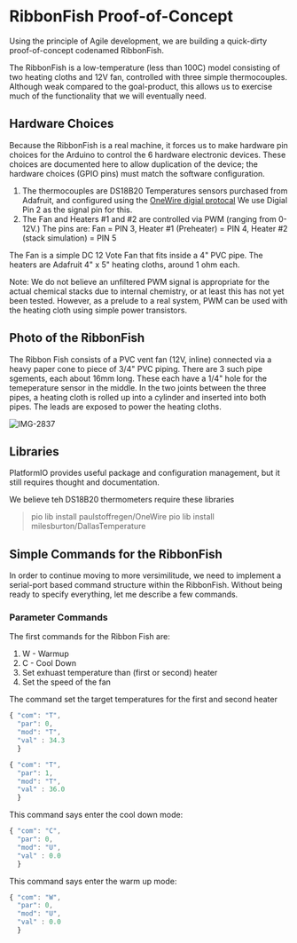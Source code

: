 # RibbonFish Proof-of-Concept

Using the principle of Agile development, we are building a quick-dirty proof-of-concept codenamed RibbonFish.

The RibbonFish is a low-temperature (less than 100C) model consisting of two heating cloths and 12V fan, controlled with three simple thermocouples.
Although weak compared to the goal-product, this allows us to exercise much of the functionality that we will
eventually need.

## Hardware Choices

Because the RibbonFish is a real machine, it forces us to make hardware pin choices for the Arduino to
control the 6 hardware electronic devices. These choices are documented here to allow duplication
of the device; the hardware choices (GPIO pins) must match the software configuration.

1. The thermocouples are DS18B20 Temperatures sensors purchased from Adafruit, and configured using the [OneWire digial
protocal](https://learn.adafruit.com/adafruits-raspberry-pi-lesson-11-ds18b20-temperature-sensing/ds18b20) We use Digial Pin 2 as the signal pin for this.
3. The Fan and Heaters #1 and #2  are controlled via PWM (ranging from 0-12V.) The pins are: Fan = PIN 3, Heater #1 (Preheater) = PIN 4, Heater #2 (stack simulation) = PIN 5

The Fan is a simple DC 12 Vote Fan that fits inside a 4" PVC pipe. The heaters are Adafruit 4" x 5"  heating cloths, around 1 ohm each.

Note: We do not believe an unfiltered PWM signal is appropriate for the actual chemical stacks due to internal chemistry,
or at least this has not yet been tested. However, as a prelude to a real system, PWM can be used with the heating cloth
using simple power transistors.

## Photo of the RibbonFish

The Ribbon Fish consists of a PVC vent fan (12V, inline) connected via a heavy paper cone to piece of 3/4" PVC piping.
There are 3 such pipe sgements, each about 16mm long. These each have a 1/4" hole for the temeperature sensor in the middle.
In the two joints between the three pipes, a heating cloth is rolled up into a cylinder and inserted into both pipes.
The leads are exposed to power the heating cloths.

![IMG-2837](https://user-images.githubusercontent.com/5296671/179431945-5230cd6c-c835-47c4-acae-b7c6fa9ac5d0.JPG)

## Libraries

PlatformIO provides useful package and configuration management, but
it still requires thought and documentation.

We believe teh DS18B20 thermometers require these libraries

> pio lib install paulstoffregen/OneWire
> pio lib install milesburton/DallasTemperature


## Simple Commands for the RibbonFish

In order to continue moving to more versimilitude, we need to implement a serial-port based
command structure within the RibbonFish.  Without being ready to specify everything,
let me describe a few commands.

### Parameter Commands

The first commands for the Ribbon Fish are:

1. W - Warmup
2. C - Cool Down
3. Set exhuast temperature than (first or second) heater
4. Set the speed of the fan

The command set the target temperatures for the first and second heater
```JavaScript
{ "com": "T",
  "par": 0,
  "mod": "T",
  "val" : 34.3
  }
```

```JavaScript
{ "com": "T",
  "par": 1,
  "mod": "T",
  "val" : 36.0
  }
```

This command says enter the cool down mode:
```JavaScript
{ "com": "C",
  "par": 0,
  "mod": "U",
  "val" : 0.0
  }
```

This command says enter the warm up mode:
```JavaScript
{ "com": "W",
  "par": 0,
  "mod": "U",
  "val" : 0.0
  }
```
